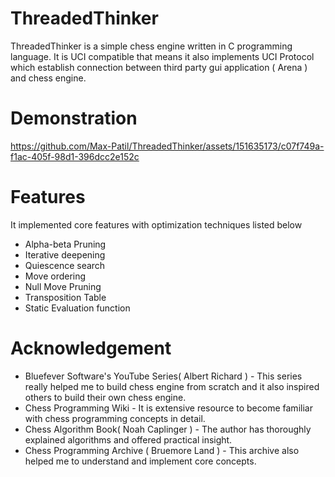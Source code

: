 # ThreadedThinker
ThreadedThinker is a simple chess engine written in C programming language. It is UCI compatible that means it also implements UCI Protocol which establish connection between third party gui application ( Arena ) and chess engine. 

# Demonstration
https://github.com/Max-Patil/ThreadedThinker/assets/151635173/c07f749a-f1ac-405f-98d1-396dcc2e152c


# Features 
It implemented core features with optimization techniques listed below
* Alpha-beta Pruning
* Iterative deepening
* Quiescence search
* Move ordering
* Null Move Pruning
* Transposition Table
* Static Evaluation function


# Acknowledgement
* Bluefever Software's YouTube Series( Albert Richard ) - This series really helped me to build chess engine from scratch and it also inspired others to build their own chess engine.
* Chess Programming Wiki - It is extensive resource to become familiar with chess programming concepts in detail. 
* Chess Algorithm Book( Noah Caplinger ) - The author has thoroughly explained algorithms and offered practical insight. 
* Chess Programming Archive ( Bruemore Land ) - This archive also helped me to understand and implement core concepts.



